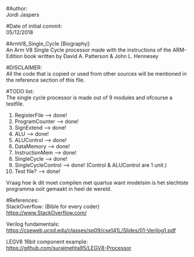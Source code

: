 #Author:  
Jordi Jaspers  
  
#Date of initial commit:  
05/12/2018  
  
#ArmV8_Single_Cycle [Biography]:  
An Arm V8 Single Cycle processor made with the instructions of the ARM-Edition book written by David A. Patterson & John L. Hennesey  
  
#DISCLAIMER:  
All the code that is copied or used from other sources will be mentioned in the reference section of this file.    

#TODO list:  
The single cycle processor is made out of 9 modules and ofcourse a testfile.    
  
1.  RegisterFile    	  -->     done!    
2.  ProgramCounter      -->     done!  
3.  SignExtend          -->     done!  
4.  ALU                 -->     done!  
5.  ALUControl          -->     done!  
6.  DataMemory          -->     done!  
7.  InstructionMem      -->     done!  
8.  SingleCycle         -->     done!  
9.  SingleCycleControl  -->     done! (Control & ALUControl are 1 unit.)  
10. Test file?          -->     done!  
  
Vraag hoe ik dit moet compilen met quartus want modelsim is het slechtste programma ooit gemaakt in heel de wereld.  
  
#References:  
StackOverflow:  (Bible for every coder)  
https://www.StackOverflow.com/  
  
Verilog fundamentals:  
https://cseweb.ucsd.edu/classes/sp09/cse141L/Slides/01-Verilog1.pdf  
  
LEGV8 16bit component example:  
https://github.com/surajmehta95/LEGV8-Processor  
  